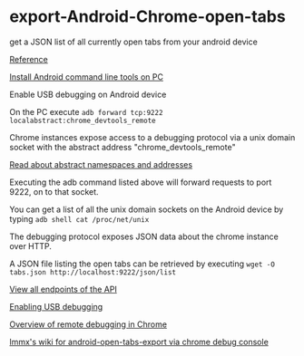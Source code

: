 # export-Android-Chrome-open-tabs
get a JSON list of all currently open tabs from your android device

[Reference](https://android.stackexchange.com/a/199496)


[Install Android command line tools on PC](https://developer.android.com/studio/#downloads)

Enable USB debugging on Android device

On the PC execute 
` adb forward tcp:9222 localabstract:chrome_devtools_remote ` 

Chrome instances expose access to a debugging protocol via a unix domain socket with the abstract address "chrome_devtools_remote" 

[Read about abstract namespaces and addresses](https://utcc.utoronto.ca/~cks/space/blog/linux/SocketAbstractNamespace)

Executing the adb command listed above will forward requests to port 9222, on to that socket. 

You can get a list of all the unix domain sockets on the Android device by typing 
` adb shell cat /proc/net/unix `

The debugging protocol exposes JSON data about the chrome instance over HTTP. 

A JSON file listing the open tabs can be retrieved by executing 
` wget -O tabs.json http://localhost:9222/json/list `

[View all endpoints of the API](https://github.com/buggerjs/bugger-daemon/blob/master/README.md#api)

[Enabling USB debugging](https://developer.chrome.com/devtools/docs/remote-debugging-legacy)

[Overview of remote debugging in Chrome](https://www.girish.in/how-remote-debugging-works-in-chrome/)


[lmmx's wiki for android-open-tabs-export via chrome debug console](https://github.com/lmmx/devnotes/wiki/Export-all-Chrome-tabs-on-Android)


